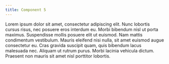 ```yaml
---
title: Component 5
---
```


Lorem ipsum dolor sit amet, consectetur adipiscing elit. Nunc lobortis cursus risus, nec posuere eros interdum eu. Morbi bibendum nisl ut porta maximus. Suspendisse mollis posuere elit ut euismod. Nam mattis condimentum vestibulum. Mauris eleifend nisi nulla, sit amet euismod augue consectetur eu. Cras gravida suscipit quam, quis bibendum lacus malesuada nec. Aliquam ut rutrum purus. Morbi lacinia vehicula dictum. Praesent non mauris sit amet nisl porttitor lobortis.
